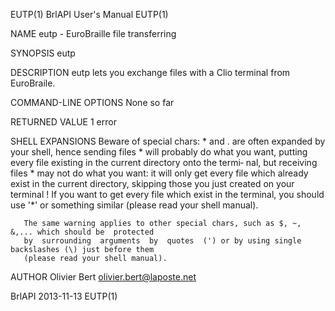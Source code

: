 EUTP(1)                                  BrlAPI User's Manual                                  EUTP(1)

NAME
       eutp - EuroBraille file transferring

SYNOPSIS
       eutp

DESCRIPTION
       eutp lets you exchange files with a Clio terminal from EuroBraile.

COMMAND-LINE OPTIONS
       None so far

RETURNED VALUE
       1   error

SHELL EXPANSIONS
       Beware  of  special chars: * and . are often expanded by your shell, hence sending files * will
       probably do what you want, putting every file existing in the current directory onto the termi‐
       nal, but  receiving files * may not do what you want: it will only get every file which already
       exist in the current directory, skipping those you just created on your terminal !  If you want
       to  get every file which exist in the terminal, you should use '*' or something similar (please
       read your shell manual).

       The same warning applies to other special chars, such as $, ~, &,... which should be  protected
       by  surrounding  arguments  by  quotes  (') or by using single backslashes (\) just before them
       (please read your shell manual).

AUTHOR
       Olivier Bert <olivier.bert@laposte.net>

BrlAPI                                        2013-11-13                                       EUTP(1)
